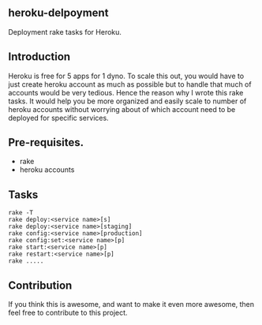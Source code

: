 ## heroku-delpoyment

Deployment rake tasks for Heroku.

## Introduction

Heroku is free for 5 apps for 1 dyno. To scale this out, you would have to just create heroku account as much as possible but to handle that much of accounts would be very tedious. Hence the reason why I wrote this rake tasks. It would help you be more organized and easily scale to number of heroku accounts without worrying about of which account need to be deployed for specific services.

## Pre-requisites.
- rake
- heroku accounts

## Tasks

```
rake -T
rake deploy:<service name>[s]
rake deploy:<service name>[staging]
rake config:<service name>[production]
rake config:set:<service name>[p]
rake start:<service name>[p]
rake restart:<service name>[p]
rake .....
```

## Contribution

If you think this is awesome, and want to make it even more awesome, then feel free to contribute to this project.
